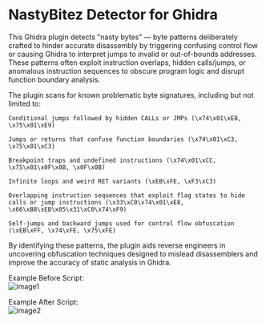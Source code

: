 # NastyBitez Detector for Ghidra

This Ghidra plugin detects "nasty bytes" — byte patterns deliberately crafted to hinder accurate disassembly by triggering confusing control flow or causing Ghidra to interpret jumps to invalid or out-of-bounds addresses. These patterns often exploit instruction overlaps, hidden calls/jumps, or anomalous instruction sequences to obscure program logic and disrupt function boundary analysis.

The plugin scans for known problematic byte signatures, including but not limited to:

    Conditional jumps followed by hidden CALLs or JMPs (\x74\x01\xE8, \x75\x01\xE9)

    Jumps or returns that confuse function boundaries (\x74\x01\xC3, \x75\x01\xC3)

    Breakpoint traps and undefined instructions (\x74\x01\xCC, \x75\x01\x0F\x0B, \x0F\x0B)

    Infinite loops and weird RET variants (\xEB\xFE, \xF3\xC3)

    Overlapping instruction sequences that exploit flag states to hide calls or jump instructions (\x33\xC0\x74\x01\xE8, \x66\xB8\xEB\x05\x31\xC0\x74\xF9)

    Self-jumps and backward jumps used for control flow obfuscation (\xEB\xFF, \x74\xFE, \x75\xFE)

By identifying these patterns, the plugin aids reverse engineers in uncovering obfuscation techniques designed to mislead disassemblers and improve the accuracy of static analysis in Ghidra.

Example Before Script:\
![image1](https://github.com/user-attachments/assets/9f477f94-6a6f-4f8f-a624-36ae5d549b42)

Example After Script:\
![image2](https://github.com/user-attachments/assets/404ddfab-14e0-4fc3-a137-8fb7ff486eb2)
